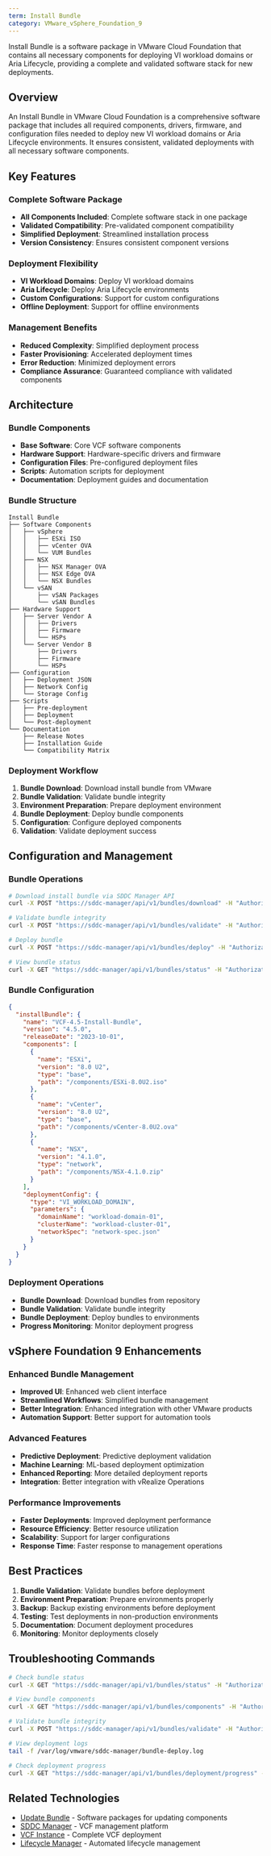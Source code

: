 ```yaml
---
term: Install Bundle
category: VMware_vSphere_Foundation_9
---
```


Install Bundle is a software package in VMware Cloud Foundation that contains all necessary components for deploying VI workload domains or Aria Lifecycle, providing a complete and validated software stack for new deployments.

## Overview

An Install Bundle in VMware Cloud Foundation is a comprehensive software package that includes all required components, drivers, firmware, and configuration files needed to deploy new VI workload domains or Aria Lifecycle environments. It ensures consistent, validated deployments with all necessary software components.

## Key Features

### Complete Software Package
- **All Components Included**: Complete software stack in one package
- **Validated Compatibility**: Pre-validated component compatibility
- **Simplified Deployment**: Streamlined installation process
- **Version Consistency**: Ensures consistent component versions

### Deployment Flexibility
- **VI Workload Domains**: Deploy VI workload domains
- **Aria Lifecycle**: Deploy Aria Lifecycle environments
- **Custom Configurations**: Support for custom configurations
- **Offline Deployment**: Support for offline environments

### Management Benefits
- **Reduced Complexity**: Simplified deployment process
- **Faster Provisioning**: Accelerated deployment times
- **Error Reduction**: Minimized deployment errors
- **Compliance Assurance**: Guaranteed compliance with validated components

## Architecture

### Bundle Components
- **Base Software**: Core VCF software components
- **Hardware Support**: Hardware-specific drivers and firmware
- **Configuration Files**: Pre-configured deployment files
- **Scripts**: Automation scripts for deployment
- **Documentation**: Deployment guides and documentation

### Bundle Structure
```
Install Bundle
├── Software Components
│   ├── vSphere
│   │   ├── ESXi ISO
│   │   ├── vCenter OVA
│   │   └── VUM Bundles
│   ├── NSX
│   │   ├── NSX Manager OVA
│   │   ├── NSX Edge OVA
│   │   └── NSX Bundles
│   └── vSAN
│       ├── vSAN Packages
│       └── vSAN Bundles
├── Hardware Support
│   ├── Server Vendor A
│   │   ├── Drivers
│   │   ├── Firmware
│   │   └── HSPs
│   └── Server Vendor B
│       ├── Drivers
│       ├── Firmware
│       └── HSPs
├── Configuration
│   ├── Deployment JSON
│   ├── Network Config
│   └── Storage Config
├── Scripts
│   ├── Pre-deployment
│   ├── Deployment
│   └── Post-deployment
└── Documentation
    ├── Release Notes
    ├── Installation Guide
    └── Compatibility Matrix
```

### Deployment Workflow
1. **Bundle Download**: Download install bundle from VMware
2. **Bundle Validation**: Validate bundle integrity
3. **Environment Preparation**: Prepare deployment environment
4. **Bundle Deployment**: Deploy bundle components
5. **Configuration**: Configure deployed components
6. **Validation**: Validate deployment success

## Configuration and Management

### Bundle Operations
```bash
# Download install bundle via SDDC Manager API
curl -X POST "https://sddc-manager/api/v1/bundles/download" -H "Authorization: Bearer <token>" -d '{"bundleId": "VCF-4.5-Install-Bundle"}'

# Validate bundle integrity
curl -X POST "https://sddc-manager/api/v1/bundles/validate" -H "Authorization: Bearer <token>" -d '{"bundlePath": "/bundles/VCF-4.5-Install-Bundle.zip"}'

# Deploy bundle
curl -X POST "https://sddc-manager/api/v1/bundles/deploy" -H "Authorization: Bearer <token>" -d '{"bundlePath": "/bundles/VCF-4.5-Install-Bundle.zip", "deploymentType": "VI_WORKLOAD_DOMAIN"}'

# View bundle status
curl -X GET "https://sddc-manager/api/v1/bundles/status" -H "Authorization: Bearer <token>"
```

### Bundle Configuration
```json
{
  "installBundle": {
    "name": "VCF-4.5-Install-Bundle",
    "version": "4.5.0",
    "releaseDate": "2023-10-01",
    "components": [
      {
        "name": "ESXi",
        "version": "8.0 U2",
        "type": "base",
        "path": "/components/ESXi-8.0U2.iso"
      },
      {
        "name": "vCenter",
        "version": "8.0 U2",
        "type": "base",
        "path": "/components/vCenter-8.0U2.ova"
      },
      {
        "name": "NSX",
        "version": "4.1.0",
        "type": "network",
        "path": "/components/NSX-4.1.0.zip"
      }
    ],
    "deploymentConfig": {
      "type": "VI_WORKLOAD_DOMAIN",
      "parameters": {
        "domainName": "workload-domain-01",
        "clusterName": "workload-cluster-01",
        "networkSpec": "network-spec.json"
      }
    }
  }
}
```

### Deployment Operations
- **Bundle Download**: Download bundles from repository
- **Bundle Validation**: Validate bundle integrity
- **Bundle Deployment**: Deploy bundles to environments
- **Progress Monitoring**: Monitor deployment progress

## vSphere Foundation 9 Enhancements

### Enhanced Bundle Management
- **Improved UI**: Enhanced web client interface
- **Streamlined Workflows**: Simplified bundle management
- **Better Integration**: Enhanced integration with other VMware products
- **Automation Support**: Better support for automation tools

### Advanced Features
- **Predictive Deployment**: Predictive deployment validation
- **Machine Learning**: ML-based deployment optimization
- **Enhanced Reporting**: More detailed deployment reports
- **Integration**: Better integration with vRealize Operations

### Performance Improvements
- **Faster Deployments**: Improved deployment performance
- **Resource Efficiency**: Better resource utilization
- **Scalability**: Support for larger configurations
- **Response Time**: Faster response to management operations

## Best Practices

1. **Bundle Validation**: Validate bundles before deployment
2. **Environment Preparation**: Prepare environments properly
3. **Backup**: Backup existing environments before deployment
4. **Testing**: Test deployments in non-production environments
5. **Documentation**: Document deployment procedures
6. **Monitoring**: Monitor deployments closely

## Troubleshooting Commands

```bash
# Check bundle status
curl -X GET "https://sddc-manager/api/v1/bundles/status" -H "Authorization: Bearer <token>"

# View bundle components
curl -X GET "https://sddc-manager/api/v1/bundles/components" -H "Authorization: Bearer <token>"

# Validate bundle integrity
curl -X POST "https://sddc-manager/api/v1/bundles/validate" -H "Authorization: Bearer <token>" -d '{"bundlePath": "/bundles/bundle.zip"}'

# View deployment logs
tail -f /var/log/vmware/sddc-manager/bundle-deploy.log

# Check deployment progress
curl -X GET "https://sddc-manager/api/v1/bundles/deployment/progress" -H "Authorization: Bearer <token>"
```

## Related Technologies

- [Update Bundle](update-bundle.md) - Software packages for updating components
- [SDDC Manager](sddc-manager.md) - VCF management platform
- [VCF Instance](vcf-instance.md) - Complete VCF deployment
- [Lifecycle Manager](lcm.md) - Automated lifecycle management